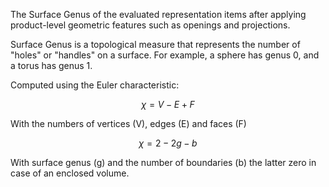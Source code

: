The Surface Genus of the evaluated representation items after applying product-level geometric features such as openings and projections.



Surface Genus is a topological measure that represents the number of "holes" or "handles" on a surface. For example, a sphere has genus 0, and a torus has genus 1.



Computed using the Euler characteristic:



$$\chi=V-E+F$$



With the numbers of vertices (V), edges (E) and faces (F)



$$\chi=2−2g−b$$



With surface genus (g) and the number of boundaries (b) the latter zero in case of an enclosed volume.
